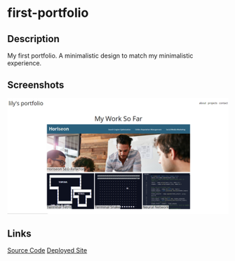 # first-portfolio
## Description 
My first portfolio. A minimalistic design to match my minimalistic experience.
## Screenshots
![Screenshot of Code](./assets/screenshot.png)
## Links
[Source Code](https://github.com/LilyWS/first-portfolio)
[Deployed Site](https://lilyws.github.io/first-portfolio/)
